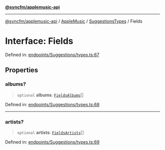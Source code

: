 [**@syncfm/applemusic-api**](../../../../../../README.md)

***

[@syncfm/applemusic-api](../../../../../../globals.md) / [AppleMusic](../../../README.md) / [SuggestionsTypes](../README.md) / Fields

# Interface: Fields

Defined in: [endpoints/Suggestions/types.ts:67](https://github.com/sync-fm/applemusic-api/blob/9ff258d5e3837a0cb0f9914911c5614d92f344ed/src/endpoints/Suggestions/types.ts#L67)

## Properties

### albums?

> `optional` **albums**: [`FieldsAlbums`](../enumerations/FieldsAlbums.md)[]

Defined in: [endpoints/Suggestions/types.ts:68](https://github.com/sync-fm/applemusic-api/blob/9ff258d5e3837a0cb0f9914911c5614d92f344ed/src/endpoints/Suggestions/types.ts#L68)

***

### artists?

> `optional` **artists**: [`FieldsArtists`](../enumerations/FieldsArtists.md)[]

Defined in: [endpoints/Suggestions/types.ts:69](https://github.com/sync-fm/applemusic-api/blob/9ff258d5e3837a0cb0f9914911c5614d92f344ed/src/endpoints/Suggestions/types.ts#L69)
